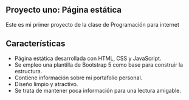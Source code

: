 ## Proyecto uno: Página estática

Este es mi primer proyecto de la clase de Programación para internet

## Características

- Página estática desarrollada con HTML, CSS y JavaScript.
- Se empleo una plantilla de Bootstrap 5 como base para construir la estructura.
- Contiene información sobre mi portafolio personal.
- Diseño limpio y atractivo.
- Se trata de mantener poca información para una lectura amigable.
